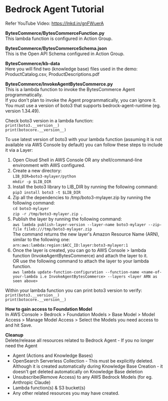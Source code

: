 # Bedrock Agent Tutorial

Refer YouTube Video: https://lnkd.in/gnFWuerA

**BytesCommerce/BytesCommerceFunction.py**<br>
This lambda function is configured in Action Group.

**BytesCommerce/BytesCommerceSchema.json**<br>
This is the Open API Schema configured in Action Group.

**BytesCommerce/kb-data**<br>
Here you will find two (knowledge base) files used in the demo:<br>
ProductCatalog.csv, ProductDescriptions.pdf

**BytesCommerce/InvokeAgentBytesCommerce.py**<br>
This is a lambda function to invoke the BytesCommerce Agent programmatically.<br>
If you don't plan to invoke the Agent programmatically, you can ignore it.<br>
You must use a version of boto3 that supports bedrock-agent-runtime (eg. version 1.34.49). <br>

Check boto3 version in a lambda function:<br>
`print(boto3.__version__)`<br>
`print(botocore.__version__)`

To use latest version of boto3 with your lambda function (assuming it is not available via AWS Console by default) you can follow these steps to include it via a Layer:<br>
1. Open Cloud Shell in AWS Console OR any shell/command-line environment with AWS configured.<br>
2. Create a new directory:<br>
  `LIB_DIR=boto3-mylayer/python`<br>
  `mkdir -p $LIB_DIR`<br>
3. Install the boto3 library to LIB_DIR by running the following command:<br>
  `pip3 install boto3 -t $LIB_DIR`<br>
4. Zip all the dependencies to /tmp/boto3-mylayer.zip by running the following command:<br>
  `cd boto3-mylayer`<br>
  `zip -r /tmp/boto3-mylayer.zip .`<br>
5. Publish the layer by running the following command:<br>
  `aws lambda publish-layer-version --layer-name boto3-mylayer --zip-file fileb:///tmp/boto3-mylayer.zip`<br>
  The command returns the new layer's Amazon Resource Name (ARN), similar to the following one:<br>
  `arn:aws:lambda:region:$ACC_ID:layer:boto3-mylayer:1`<br>
6. Once the layer is created, you can go to AWS Console > lambda function (InvokeAgentBytesCommerce) and attach the layer to it.<br>
   OR use the following command to attach the layer to your lambda function.<br>
   `aws lambda update-function-configuration --function-name <name-of-your-lambda i.e InvokeAgentBytesCommerce> --layers <layer ARN as seen above>`

Within your lambda function you can print boto3 version to verify:<br>
`print(boto3.__version__)`<br>
`print(botocore.__version__)`

**How to gain access to Foundation Model**<br>
In AWS Console > Bedrock > Foundation Models > Base Model > Model Access > Manage Model Access > Select the Models you need access to and hit Save.

**Cleanup**<br>
Delete/release all resources related to Bedrock Agent - If you no longer need the Agent<br>
- Agent (Actions and Knowledge Bases)<br>
- OpenSearch Serverless Collection - This must be explicitly deleted. Although it is created automatically during Knowledge Base Creation - it doesn't get deleted automatically on Knowledge Base deletion<br>
- Unsubscribe(Remove Access) to any AWS Bedrock Models (for eg. Anthropic Claude)
- Lambda function(s) & S3 bucket(s)
- Any other related resources you may have created.
